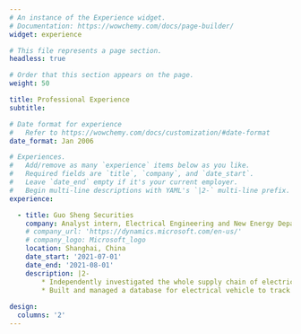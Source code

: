 ```yaml
---
# An instance of the Experience widget.
# Documentation: https://wowchemy.com/docs/page-builder/
widget: experience

# This file represents a page section.
headless: true

# Order that this section appears on the page.
weight: 50

title: Professional Experience
subtitle:

# Date format for experience
#   Refer to https://wowchemy.com/docs/customization/#date-format
date_format: Jan 2006

# Experiences.
#   Add/remove as many `experience` items below as you like.
#   Required fields are `title`, `company`, and `date_start`.
#   Leave `date_end` empty if it's your current employer.
#   Begin multi-line descriptions with YAML's `|2-` multi-line prefix.
experience:

  - title: Guo Sheng Securities
    company: Analyst intern, Electrical Engineering and New Energy Department
    # company_url: 'https://dynamics.microsoft.com/en-us/'
    # company_logo: Microsoft_logo
    location: Shanghai, China
    date_start: '2021-07-01'
    date_end: '2021-08-01'
    description: |2-
        * Independently investigated the whole supply chain of electrical vehicle, analyzing the competitive landscape and comparing various companies, and forming in-depth reports with more than 15,000 words.
        * Built and managed a database for electrical vehicle to track the production and sales by country, firm, and model.
 
design:
  columns: '2'
---
```

